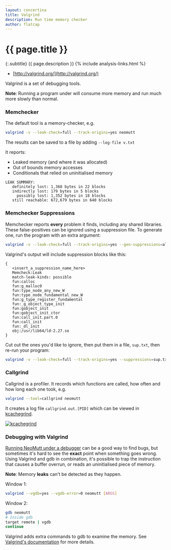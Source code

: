 ```yaml
---
layout: concertina
title: Valgrind
description: Run time memory checker
author: flatcap
---
```


# {{ page.title }}

{:.subtitle}
{{ page.description }}
{% include analysis-links.html %}

- [http://valgrind.org/](http://valgrind.org/)

Valgrind is a set of debugging tools.

**Note**: Running a program under will consume more memory and run much more slowly than normal.

### Memchecker

The default tool is a memory-checker, e.g.

```sh
valgrind -v --leak-check=full --track-origins=yes neomutt
```

The results can be saved to a file by adding `--log-file v.txt`

It reports:
- Leaked memory (and where it was allocated)
- Out of bounds memory accesses
- Conditionals that relied on uninitialised memory

```reply
LEAK SUMMARY:
   definitely lost: 1,368 bytes in 22 blocks
   indirectly lost: 179 bytes in 5 blocks
     possibly lost: 1,352 bytes in 18 blocks
   still reachable: 672,679 bytes in 640 blocks
```

### Memchecker Suppressions

Memchecker reports **every** problem it finds, including any shared libraries.
These false-positives can be ignored using a suppression file.
To generate one, run the program with an extra argument:

```sh
valgrind -v --leak-check=full --track-origins=yes --gen-suppressions=all neomutt
```

Valgrind's output will include suppression blocks like this:

```reply
{
   <insert_a_suppression_name_here>
   Memcheck:Leak
   match-leak-kinds: possible
   fun:calloc
   fun:g_malloc0
   fun:type_node_any_new_W
   fun:type_node_fundamental_new_W
   fun:g_type_register_fundamental
   fun:_g_object_type_init
   fun:gobject_init
   fun:gobject_init_ctor
   fun:call_init.part.0
   fun:call_init
   fun:_dl_init
   obj:/usr/lib64/ld-2.27.so
}
```

Cut out the ones you'd like to ignore, then put them in a file, `sup.txt`, then
re-run your program:

```sh
valgrind -v --leak-check=full --track-origins=yes --suppressions=sup.txt neomutt
```

### Callgrind

Callgrind is a profiler.  It records which functions are called, how often and
how long each one took, e.g.

```sh
valgrind --tool=callgrind neomutt
```

It creates a log file `callgrind.out.[PID]` which can be viewed in
[kcachegrind](https://kcachegrind.github.io/html/Home.html).

[![kcachegrind](/images/kcg-thumb.png)](/images/kcachegrind.png)

### Debugging with Valgrind

[Running NeoMutt under a debugger](../build/debug) can be a good way to find bugs, but
sometimes it's hard to see the **exact** point when something goes wrong.
Using Valgrind and gdb in combination, it's possible to trap the instruction
that causes a buffer overrun, or reads an uninitialised piece of memory.

**Note**: Memory **leaks** can't be detected as they happen.

Window 1:
```sh
valgrind --vgdb=yes --vgdb-error=0 neomutt [ARGS]
```

Window 2:
```sh
gdb neomutt
# Inside gdb
target remote | vgdb
continue
```

Valgrind adds extra commands to gdb to examine the memory.
See [Valgrind's documentation](http://valgrind.org/docs/manual/manual-core-adv.html) for more details.

